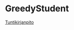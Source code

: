 # GreedyStudent


[Tuntikirjanpito](https://github.com/Mikxdi/OTharkkatyo19/blob/master/documentation/Tuntikirjanpito.md)
